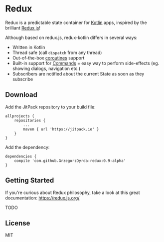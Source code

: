 # Redux

Redux is a predictable state container for [Kotlin](https://kotlinlang.org/) apps, inspired by the brilliant [Redux.js](https://redux.js.org/)!

Although based on redux.js, redux-kotlin differs in several ways:
- Written in Kotlin
- Thread safe (call `dispatch` from any thread)
- Out-of-the-box [coroutines](https://kotlinlang.org/docs/reference/coroutines.html) support
- Built-in support for [Commands](https://www.elm-tutorial.org/en/03-subs-cmds/02-commands.html) =
easy way to perform side-effects (eg. showing dialogs, navigation etc.)
- Subscribers are notified about the current State as soon as they subscribe

## Download

Add the JitPack repository to your build file:

```
allprojects {
    repositories {
        ...
        maven { url 'https://jitpack.io' }
    }
}
```

Add the dependency:

```
dependencies {
    compile 'com.github.GrzegorzDyrda:redux:0.9-alpha'
}
```

## Getting Started

If you're curious about Redux philosophy, take a look at this great documentation: https://redux.js.org/

TODO

## License

MIT
